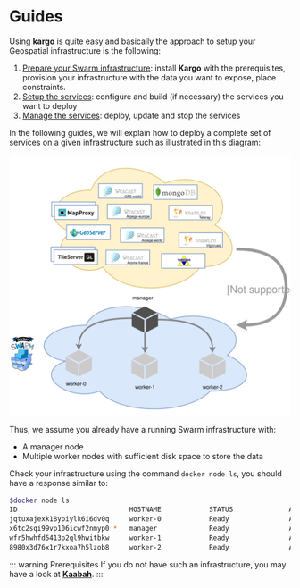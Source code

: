 # Guides

Using **kargo** is quite easy and basically the approach to setup your Geospatial infrastructure is the following:

1. [Prepare your Swarm infrastructure](./prepare-the-infrastructure.md): install **Kargo** with the prerequisites, provision your infrastructure with the data you want to expose, place constraints.
2. [Setup the services](./setup-the-services.md): configure and build (if necessary) the services you want to deploy
3. [Manage the services](./manage-the-services.md): deploy, update and stop the services

In the following guides, we will explain how to deploy a complete set of services on a given infrastructure such as illustrated in this diagram:

![kargo-example-assumptions](./../assets/kargo-example-assumptions.svg)

Thus, we assume you already have a running Swarm infrastructure with:
* A manager node 
* Multiple worker nodes with sufficient disk space to store the data

Check your infrastructure using the command `docker node ls`, you should have a response similar to:

```bash
$docker node ls
ID                            HOSTNAME            STATUS              AVAILABILITY        MANAGER STATUS      ENGINE VERSION
jqtuxajexk18ypiylk6i6dv0q     worker-0            Ready               Active                                  18.03.1-ce
x6tc2sqi99vp106icwf2nmyp0 *   manager             Ready               Active              Leader              18.03.1-ce
wfr5hwhfd5413p2ql9hwitbkw     worker-1            Ready               Active                                  18.03.1-ce
8980x3d76x1r7kxoa7h5lzob8     worker-2            Ready               Active                                  18.03.1-ce
```

::: warning Prerequisites
If you do not have such an infrastructure, you may have a look at [**Kaabah**](https://kalisio.github.io/kaabah/). 
:::



